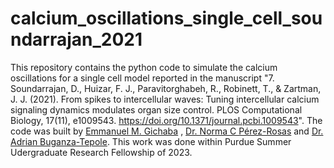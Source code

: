 # calcium_oscillations_single_cell_soundarrajan_2021

This repository contains the python code to simulate the calcium oscillations for a single cell model reported in the manuscript  "7.	Soundarrajan, D., Huizar, F. J., Paravitorghabeh, R., Robinett, T., & Zartman, J. J. (2021). From spikes to intercellular waves: Tuning intercellular calcium signaling dynamics modulates organ size control. PLOS Computational Biology, 17(11), e1009543. https://doi.org/10.1371/journal.pcbi.1009543". The code was built by [Emmanuel M. Gichaba](www.linkedin.com/in/emmanuel-gichaba-6b3289187) , [Dr. Norma C
 Pérez-Rosas](https://www.linkedin.com/in/nprzrosas) and [Dr. Adrian Buganza-Tepole](https://engineering.purdue.edu/tepolelab/contact). This work was done within Purdue Summer Udergraduate Research Fellowship of 2023.
